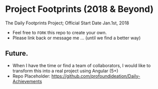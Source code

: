 # Project Footprints (2018 & Beyond)
The Daily Footprints Project; Official Start Date Jan.1st, 2018

* Feel free to `FORK` this repo to create your own.
* Please link back or message me ... (until we find a better way)

## Future.
* When I have the time or find a team of collaborators, I would like to transform this into a real project using Angular (5+) 
* Repo Placeholder: https://github.com/profoundideation/Daily-Achievements
